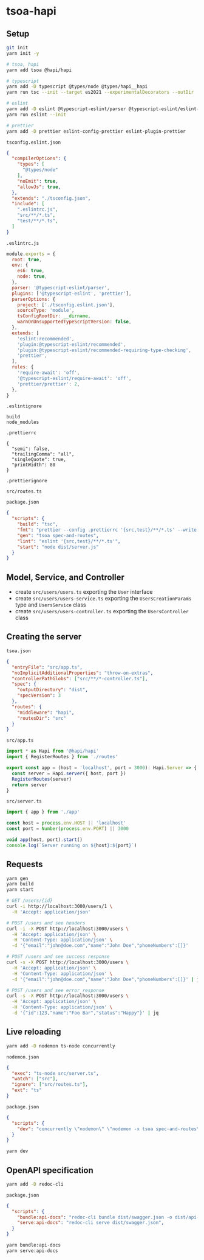# tsoa-hapi

## Setup

```bash
git init
yarn init -y

# tsoa, hapi
yarn add tsoa @hapi/hapi

# typescript
yarn add -D typescript @types/node @types/hapi__hapi
yarn run tsc --init --target es2021 --experimentalDecorators --outDir ./dist

# eslint
yarn add -D eslint @typescript-eslint/parser @typescript-eslint/eslint-plugin
yarn run eslint --init

# prettier
yarn add -D prettier eslint-config-prettier eslint-plugin-prettier
```

`tsconfig.eslint.json`

```json
{
  "compilerOptions": {
    "types": [
      "@types/node"
    ],
    "noEmit": true,
    "allowJs": true,
  },
  "extends": "./tsconfig.json",
  "include": [
    ".eslintrc.js",
    "src/**/*.ts",
    "test/**/*.ts",
  ]
}
```

`.eslintrc.js`

```javascript
module.exports = {
  root: true,
  env: {
    es6: true,
    node: true,
  },
  parser: '@typescript-eslint/parser',
  plugins: ['@typescript-eslint', 'prettier'],
  parserOptions: {
    project: ['./tsconfig.eslint.json'],
    sourceType: 'module',
    tsConfigRootDir: __dirname,
    warnOnUnsupportedTypeScriptVersion: false,
  },
  extends: [
    'eslint:recommended',
    'plugin:@typescript-eslint/recommended',
    'plugin:@typescript-eslint/recommended-requiring-type-checking',
    'prettier',
  ],
  rules: {
    'require-await': 'off',
    '@typescript-eslint/require-await': 'off',
    'prettier/prettier': 2,
  },
}
```

`.eslintignore`

```
build
node_modules
```

`.prettierrc`

```
{
  "semi": false,
  "trailingComma": "all",
  "singleQuote": true,
  "printWidth": 80
}
```

`.prettierignore`

```
src/routes.ts
```

`package.json`

```json
{
  "scripts": {
    "build": "tsc",
    "fmt": "prettier --config .prettierrc '{src,test}/**/*.ts' --write --no-color",
    "gen": "tsoa spec-and-routes",
    "lint": "eslint '{src,test}/**/*.ts'",
    "start": "node dist/server.js"
  }
}
```

## Model, Service, and Controller

* create `src/users/users.ts` exporting the `User` interface
* create `src/users/users-service.ts` exporting the `UsersCreationParams` type and `UsersService` class
* create `src/users/users-controller.ts` exporting the `UsersController` class

## Creating the server

`tsoa.json`

```json
{
  "entryFile": "src/app.ts",
  "noImplicitAdditionalProperties": "throw-on-extras",
  "controllerPathGlobs": ["src/**/*-controller.ts"],
  "spec": {
    "outputDirectory": "dist",
    "specVersion": 3
  },
  "routes": {
    "middleware": "hapi",
    "routesDir": "src"
  }
}
```

`src/app.ts`

```typescript
import * as Hapi from '@hapi/hapi'
import { RegisterRoutes } from './routes'

export const app = (host = 'localhost', port = 3000): Hapi.Server => {
  const server = Hapi.server({ host, port })
  RegisterRoutes(server)
  return server
}
```

`src/server.ts`

```typescript
import { app } from './app'

const host = process.env.HOST || 'localhost'
const port = Number(process.env.PORT) || 3000

void app(host, port).start()
console.log(`Server running on ${host}:${port}`)
```

## Requests

```bash
yarn gen
yarn build
yarn start
```

```bash
# GET /users/{id}
curl -i http://localhost:3000/users/1 \
  -H 'Accept: application/json'

# POST /users and see headers
curl -i -X POST http://localhost:3000/users \
  -H 'Accept: application/json' \
  -H 'Content-Type: application/json' \
  -d '{"email":"john@doe.com","name":"John Doe","phoneNumbers":[]}'

# POST /users and see success response
curl -s -X POST http://localhost:3000/users \
  -H 'Accept: application/json' \
  -H 'Content-Type: application/json' \
  -d '{"email":"john@doe.com","name":"John Doe","phoneNumbers":[]}' | jq

# POST /users and see error response
curl -s -X POST http://localhost:3000/users \
  -H 'Accept: application/json' \
  -H 'Content-Type: application/json' \
  -d '{"id":123,"name":"Foo Bar","status":"Happy"}' | jq
```

## Live reloading

```bash
yarn add -D nodemon ts-node concurrently
```

`nodemon.json`

```json
{
  "exec": "ts-node src/server.ts",
  "watch": ["src"],
  "ignore": ["src/routes.ts"],
  "ext": "ts"
}
```

`package.json`

```json
{
  "scripts": {
    "dev": "concurrently \"nodemon\" \"nodemon -x tsoa spec-and-routes\"",
  }
}
```

```bash
yarn dev
```

## OpenAPI specification

```bash
yarn add -D redoc-cli
```

`package.json`

```json
{
  "scripts": {
    "bundle:api-docs": "redoc-cli bundle dist/swagger.json -o dist/api-docs.html",
    "serve:api-docs": "redoc-cli serve dist/swagger.json",
  }
}
```

```bash
yarn bundle:api-docs
yarn serve:api-docs
```
